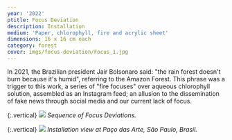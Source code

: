 ```yaml
---
year: '2022'
ptitle: Focus Deviation
description: Installation
medium: 'Paper, chlorophyll, fire and acrylic sheet'
dimensions: 16 x 16 cm each
category: forest
cover: imgs/focus-deviation/Focus_1.jpg
---
```

In 2021, the Brazilian president Jair Bolsonaro said: "the rain forest doesn't burn because it's humid", referring to the Amazon Forest. This phrase was a trigger to this work, a series of "fire focuses" over aqueous chlorophyll solution, assembled as an Instagram feed; an allusion to the dissemination of fake news through social media and our current lack of focus.

{:.vertical}
![]({{site.baseurl}}/imgs/focus-deviation/Focus_3.jpg)
_Sequence of Focus Deviations._

{:.vertical}
![]({{site.baseurl}}/imgs/focus-deviation/Focus_2.jpg)
_Installation view at Paço das Arte, São Paulo, Brasil._
